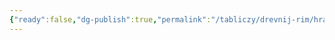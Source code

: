 ```yaml
---
{"ready":false,"dg-publish":true,"permalink":"/tabliczy/drevnij-rim/hram-mira/","dgPassFrontmatter":true}
---
```



